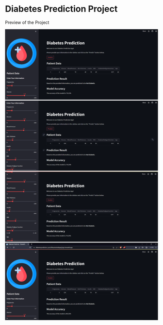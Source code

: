 # Diabetes Prediction Project 
Preview of the Project

![Image1](Images/IMG1.png)
![Image2](Images/IMG2.png)
![Image3](Images/IMG3.png)
![Image4](Images/IMG4.png)
